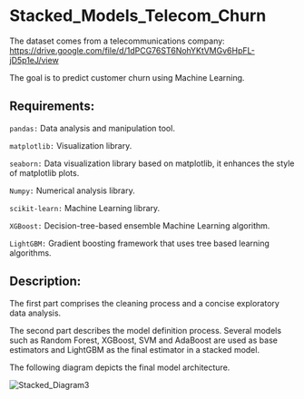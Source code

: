 # Stacked_Models_Telecom_Churn
The dataset comes from a telecommunications company:
https://drive.google.com/file/d/1dPCG76ST6NohYKtVMGv6HpFL-jD5p1eJ/view

The goal is to predict customer churn using Machine Learning.

## Requirements:

```pandas:``` Data analysis and manipulation tool.

```matplotlib:``` Visualization library.

```seaborn:``` Data visualization library based on matplotlib, it enhances the style of matplotlib plots.

```Numpy:``` Numerical analysis library.

```scikit-learn:``` Machine Learning library.

```XGBoost:``` Decision-tree-based ensemble Machine Learning algorithm.

```LightGBM:``` Gradient boosting framework that uses tree based learning algorithms.

## Description: 

The first part comprises the cleaning process and a concise exploratory data analysis. 

The second part describes the model definition process. Several models such as Random Forest, XGBoost, SVM and AdaBoost are used as base estimators and LightGBM as the final estimator in a stacked model. 

The following diagram depicts the final model architecture.



![Stacked_Diagram3](https://user-images.githubusercontent.com/20369543/153266129-b1caa9be-ec1a-4a4e-b3aa-fb49553bde41.png)
